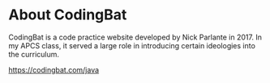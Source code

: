 # About CodingBat
CodingBat is a code practice website developed by Nick Parlante in 2017. In my APCS class, it served a large role in introducing certain ideologies into the curriculum.

https://codingbat.com/java
